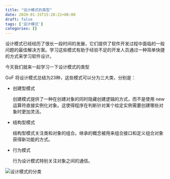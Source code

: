 ```yaml
---
title: "设计模式的类型"
date: 2020-01-15T15:28:21+08:00
draft: false
tags: ['设计模式']
categories: []
---
```


设计模式已经经历了很长一段时间的发展，它们提供了软件开发过程中面临的一般问题的最佳解决方案。学习这些模式有助于经验不足的开发人员通过一种简单快捷的方式来学习软件设计。

今天我们就来一起学习一下设计模式的类型

GoF 将设计模式总结为23种，这些模式可以分为三大类，分别是：

* 创建型模式

    创建模式提供了一种在创建对象的同时隐藏创建逻辑的方式，而不是使用 new 运算符直接实例化对象。这使得程序在判断针对某个给定实例需要创建哪些对象时更加灵活。

* 结构型模式

    结构型模式关注类和对象的组合。继承的概念被用来组合接口和定义组合对象获得新功能的方式。

* 行为模式

    行为设计模式特别关注对象之间的通信。

![设计模式的分类](http://p3.pstatp.com/large/pgc-image/e87089c0f2ee4650ab2b95ace8b8df3d)

